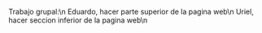 Trabajo grupal:\n
Eduardo, hacer parte superior de la pagina web\n
Uriel, hacer seccion inferior de la pagina web\n
